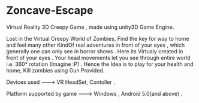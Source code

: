# Zoncave-Escape
Virtual Reality 3D Creepy Game , made using unity3D Game Engine. 


Lost in the Virtual Creepy World of Zombies, Find the key for way to home and feel many other KindOf real adventures in front of your eyes , which generally one can only see in horror shows . Here its Virtualy created in front of your eyes . Your head movements let you see through entire world i.e. 360* rotation (Imagine :P) . Hence the Idea is to play for your health and home, Kill zombies using Gun Provided.


Devices used ---> VR HeadSet, Contoller .

Platform supported by game ---> Windows , Android 5.0(and above) .
